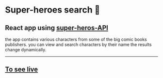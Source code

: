 # Super-heroes search 🦸

## React app using [super-heros-API](https://akabab.github.io/superhero-api/)

the app contains various characters from some of the big comic books publishers.
you can view and search characters by their name
the results change dynamically.

---

[To see live](https://or-yam.github.io/superhero-api-app/)
--
